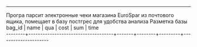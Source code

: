 ---
Програ парсит электронные чеки магазина EuroSpar из почтового ящика, помещает в базу постгрес для удобства анализа
Разметка базы
 bag_id |                name                |  qua  |  cost  |   sum   |        time         
--------+------------------------------------+-------+--------+---------+---------------------
